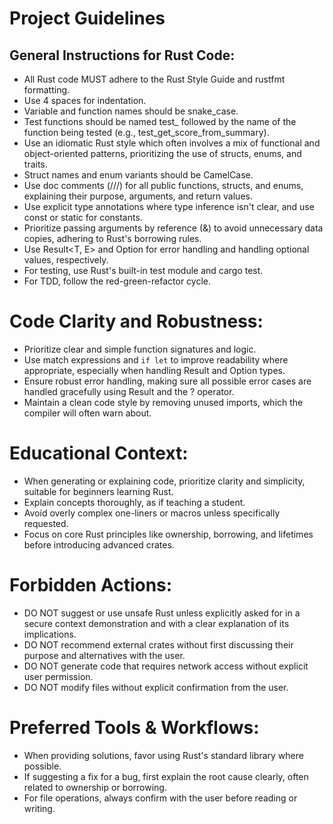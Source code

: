 # Project Guidelines

## General Instructions for Rust Code:

- All Rust code MUST adhere to the Rust Style Guide and rustfmt formatting.
- Use 4 spaces for indentation.
- Variable and function names should be snake_case.
- Test functions should be named test_ followed by the name of the function being tested (e.g., test_get_score_from_summary).
- Use an idiomatic Rust style which often involves a mix of functional and object-oriented patterns, prioritizing the use of structs, enums, and traits.
- Struct names and enum variants should be CamelCase.
- Use doc comments (///) for all public functions, structs, and enums, explaining their purpose, arguments, and return values.
- Use explicit type annotations where type inference isn't clear, and use const or static for constants.
- Prioritize passing arguments by reference (&) to avoid unnecessary data copies, adhering to Rust's borrowing rules.
- Use Result<T, E> and Option<T> for error handling and handling optional values, respectively.
- For testing, use Rust's built-in test module and cargo test.
- For TDD, follow the red-green-refactor cycle.

# Code Clarity and Robustness:

- Prioritize clear and simple function signatures and logic.
- Use match expressions and `if let` to improve readability where appropriate, especially when handling Result and Option types.
- Ensure robust error handling, making sure all possible error cases are handled gracefully using Result and the ? operator.
- Maintain a clean code style by removing unused imports, which the compiler will often warn about.

# Educational Context:

- When generating or explaining code, prioritize clarity and simplicity, suitable for beginners learning Rust.
- Explain concepts thoroughly, as if teaching a student.
- Avoid overly complex one-liners or macros unless specifically requested.
- Focus on core Rust principles like ownership, borrowing, and lifetimes before introducing advanced crates.

# Forbidden Actions:

- DO NOT suggest or use unsafe Rust unless explicitly asked for in a secure context demonstration and with a clear explanation of its implications.
- DO NOT recommend external crates without first discussing their purpose and alternatives with the user.
- DO NOT generate code that requires network access without explicit user permission.
- DO NOT modify files without explicit confirmation from the user.

# Preferred Tools & Workflows:

- When providing solutions, favor using Rust's standard library where possible.
- If suggesting a fix for a bug, first explain the root cause clearly, often related to ownership or borrowing.
- For file operations, always confirm with the user before reading or writing.
